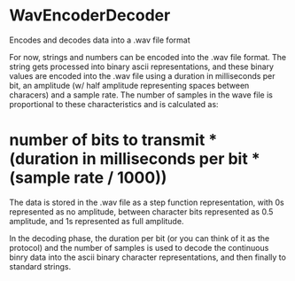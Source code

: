 # WavEncoderDecoder
Encodes and decodes data into a .wav file format

For now, strings and numbers can be encoded into the .wav file format.
The string gets processed into binary ascii representations, and these binary values are encoded into the .wav file 
using a duration in milliseconds per bit, an amplitude (w/ half amplitude representing spaces between characers) and a sample rate.
The number of samples in the wave file is proportional to these characteristics and is calculated as:
  # number of bits to transmit * (duration in milliseconds per bit * (sample rate / 1000))

The data is stored in the .wav file as a step function representation, with 0s represented as no amplitude, between character bits represented
as 0.5 amplitude, and 1s represented as full amplitude.

In the decoding phase, the duration per bit (or you can think of it as the protocol) and the number of samples is used
to decode the continuous binry data into the ascii binary character representations, and then finally to standard strings.
